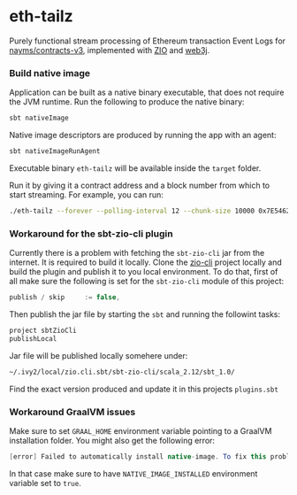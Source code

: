 # eth-tailz

Purely functional stream processing of Ethereum transaction Event Logs for [nayms/contracts-v3](https://github.com/nayms/contracts-v3), implemented with [ZIO](https://zio.dev/reference/stream/zstream/) and [web3j](https://github.com/web3j/web3j).

### Build native image

Application can be built as a native binary executable, that does not require the JVM runtime. Run the following to produce the native binary:

```zsh
sbt nativeImage
```

Native image descriptors are produced by running the app with an agent:

```zsh
sbt nativeImageRunAgent
```

Executable binary `eth-tailz` will be available inside the `target` folder.

Run it by giving it a contract address and a block number from which to start streaming. For example, you can run:

```zsh
./eth-tailz --forever --polling-interval 12 --chunk-size 10000 0x7E5462DA297440D2a27fE27d1F291Cf67202302B 3276471
```

### Workaround for the sbt-zio-cli plugin

Currently there is a problem with fetching the `sbt-zio-cli` jar from the internet. It is required to build it locally. Clone the [zio-cli](https://github.com/zio/zio-cli) project locally and build the plugin and publish it to you local environment. To do that, first of all make sure the following is set for the `sbt-zio-cli` module of this project:

```groovy
publish / skip     := false,
```

Then publish the jar file by starting the `sbt` and running the followint tasks:

```sbt
project sbtZioCli
publishLocal
```
 Jar file will be published locally somehere under:
 ```zsh
 ~/.ivy2/local/zio.cli.sbt/sbt-zio-cli/scala_2.12/sbt_1.0/
 ```

Find the exact version produced and update it in this projects `plugins.sbt`

### Workaround GraalVM issues

Make sure to set `GRAAL_HOME` environment variable pointing to a GraalVM installation folder. You might also get the following error:

```java
[error] Failed to automatically install native-image. To fix this problem, install native-image manually and start sbt with the environment variable 'NATIVE_IMAGE_INSTALLED=true'
```

In that case make sure to have `NATIVE_IMAGE_INSTALLED` environment variable set to `true`.